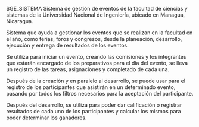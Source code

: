 SGE_SISTEMA
Sistema de gestión de eventos de la facultad de ciencias y sistemas de la Universidad Nacional de Ingeniería, ubicado en Managua, Nicaragua.

Sistema que ayuda a gestionar los eventos que se realizan en la facultad en el año, como ferias, foros y congresos, desde la planeación, desarrollo, 
ejecución y entrega de resultados de los eventos.

Se utiliza para iniciar un evento, creando las comisiones y los integrantes que estarán encargado de los preparativos para el día del evento, se lleva
un registro de las tareas, asignaciones y completado de cada una.

Después de la creación y en paralelo al desarrollo, se puede usar para el registro de los participantes que asistirán en un determinado evento, pasando por
todos los filtros necesarios para la aceptación del participante.

Después del desarrollo, se utiliza para poder dar calificación o registrar resultados de cada uno de los participantes y calcular los mismos 
para poder determinar los ganadores.
